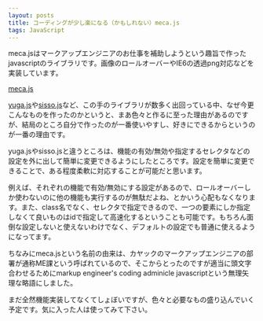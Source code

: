 ```yaml
---
layout: posts
title: コーディングが少し楽になる（かもしれない）meca.js
tags: JavaScript
---
```


meca.jsはマークアップエンジニアのお仕事を補助しようという趣旨で作ったjavascriptのライブラリです。画像のロールオーバーやIE6の透過png対応などを実装しています。

[meca.js](/meca/)

[yuga.js](http://www.kyosuke.jp/yugajs/)や[sisso.js](http://tech.kayac.com/archive/iepngfix-library-sisso-js.html)など、この手のライブラリが数多く出回っている中、なぜ今更こんなものを作ったのかというと、まあ色々と作るに至った理由があるのですが、結局のところ自分で作ったのが一番使いやすし、好きにできるからというのが一番の理由です。

yuga.jsやsisso.jsと違うところは、機能の有効/無効や指定するセレクタなどの設定を外に出して簡単に変更できるようにしたところです。設定を簡単に変更できることで、ある程度柔軟に対応することが可能だと思います。

例えば、それぞれの機能で有効/無効にする設定があるので、ロールオーバーしか使わないのに他の機能も実行するのが無駄だよね、とかいう心配もなくなります。また、class名でなく、セレクタで指定できるので、一つの要素にしか指定しなくて良いものはidで指定して高速化するということも可能です。もちろん面倒な設定しないと使えないわけでなく、デフォルトの設定でも普通に使えるようになってます。

ちなみにmeca.jsという名前の由来は、カヤックのマークアップエンジニアの部署が通称ME課という呼ばれているので、そこからとったのですが適当に頭文字合わせるためにmarkup engineer's coding adminicle javascriptという無理矢理な略語にしました。

まだ全然機能実装してなくてしょぼいですが、色々と必要なもの盛り込んでいく予定です。気に入った人は使ってみて下さい。
